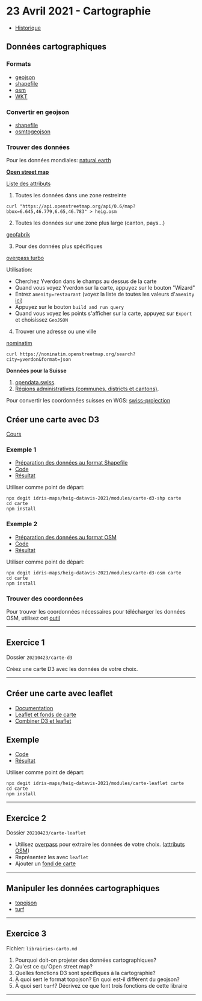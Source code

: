 # 23 Avril 2021 - Cartographie

* [Historique](http://heig-datavis-2021.surge.sh/cartographie)

## Données cartographiques

### Formats

* [geojson](https://observablehq.com/@idris-maps/donnees-cartographiques)
* [shapefile](https://fr.wikipedia.org/wiki/Shapefile)
* [osm](https://wiki.openstreetmap.org/wiki/OSM_XML)
* [WKT](https://en.wikipedia.org/wiki/Well-known_text_representation_of_geometry)

### Convertir en geojson

* [shapefile](https://www.npmjs.com/package/shapefile)
* [osmtogeojson](https://www.npmjs.com/package/osmtogeojson)

### Trouver des données

Pour les données mondiales: [natural earth](https://www.naturalearthdata.com/downloads/)

**[Open street map](https://www.openstreetmap.org/)**

[Liste des attributs](https://wiki.openstreetmap.org/wiki/Map_Features)

1. Toutes les données dans une zone restreinte

```
curl "https://api.openstreetmap.org/api/0.6/map?bbox=6.645,46.779,6.65,46.783" > heig.osm
```

2. Toutes les données sur une zone plus large (canton, pays...)

[geofabrik](https://download.geofabrik.de/)

3. Pour des données plus spécifiques

[overpass turbo](https://overpass-turbo.eu/)

Utilisation:

  * Cherchez Yverdon dans le champs au dessus de la carte
  * Quand vous voyez Yverdon sur la carte, appuyez sur le bouton "Wizard"
  * Entrez `amenity=restaurant` (voyez la liste de toutes les valeurs d'`amenity` [ici](https://wiki.openstreetmap.org/wiki/Map_Features#Amenity))
  * Appuyez sur le bouton `build and run query`
  * Quand vous voyez les points s'afficher sur la carte, appuyez sur `Export` et choisissez `GeoJSON`

4. Trouver une adresse ou une ville

[nominatim](https://nominatim.org/release-docs/develop/api/Search/)

```
curl https://nominatim.openstreetmap.org/search?city=yverdon&format=json
```

**Données pour la Suisse**

1. [opendata.swiss](https://opendata.swiss/fr/dataset?res_format=SHAPEFILE&keywords_en=official-geodata&page=2).
2. [Régions administratives (communes, districts et cantons)](https://observablehq.com/@idris-maps/swiss-geodata).

Pour convertir les coordonnées suisses en WGS: [swiss-projection](https://www.npmjs.com/package/swiss-projection)

## Créer une carte avec D3

[Cours](https://observablehq.com/@idris-maps/la-cartographie-avec-d3)

### Exemple 1

* [Préparation des données au format Shapefile](https://github.com/idris-maps/heig-datavis-2021/tree/master/modules/carte-d3-shp/preparer/run.sh)
* [Code](https://github.com/idris-maps/heig-datavis-2021/tree/master/modules/carte-d3-shp/src/index.js)
* [Résultat](https://heig-datavis-2021.surge.sh/carte-d3-shp/)

Utiliser comme point de départ:

```
npx degit idris-maps/heig-datavis-2021/modules/carte-d3-shp carte
cd carte
npm install
```

### Exemple 2

* [Préparation des données au format OSM](https://github.com/idris-maps/heig-datavis-2021/tree/master/modules/carte-d3-osm/preparer/run.sh)
* [Code](https://github.com/idris-maps/heig-datavis-2021/tree/master/modules/carte-d3-osm/src/index.js)
* [Résultat](https://heig-datavis-2021.surge.sh/carte-d3-osm/)

Utiliser comme point de départ:

```
npx degit idris-maps/heig-datavis-2021/modules/carte-d3-osm carte
cd carte
npm install
```

### Trouver des coordonnées

Pour trouver les coordonnées nécessaires pour télécharger les données OSM, utilisez cet [outil](https://observablehq.com/@idris-maps/trouver-des-coordonnees)

---

## Exercice 1

Dossier `20210423/carte-d3`

Créez une carte D3 avec les données de votre choix.

---

## Créer une carte avec leaflet

* [Documentation](https://leafletjs.com/)
* [Leaflet et fonds de carte](https://observablehq.com/@idris-maps/leaflet-et-fond-de-carte-en-tuiles)
* [Combiner D3 et leaflet](https://observablehq.com/@idris-maps/leaflet-et-d3)

## Exemple

* [Code](https://github.com/idris-maps/heig-datavis-2021/tree/master/modules/carte-leaflet/src/index.js)
* [Résultat](https://heig-datavis-2021.surge.sh/carte-leaflet/)

Utiliser comme point de départ:

```
npx degit idris-maps/heig-datavis-2021/modules/carte-leaflet carte
cd carte
npm install
```

---

## Exercice 2

Dossier `20210423/carte-leaflet`

* Utilisez [overpass](https://overpass-turbo.eu/) pour extraire les données de votre choix. ([attributs OSM](https://wiki.openstreetmap.org/wiki/Map_Features))
* Représentez les avec `leaflet`
* Ajouter un [fond de carte](https://leaflet-extras.github.io/leaflet-providers/preview/)

---

## Manipuler les données cartographiques

* [topojson](https://observablehq.com/@idris-maps/topojson)
* [turf](https://turfjs.org/docs)

---

## Exercice 3

Fichier: `librairies-carto.md`

1. Pourquoi doit-on projeter des données cartographiques?
2. Qu'est ce qu'Open street map?
3. Quelles fonctions D3 sont spécifiques à la cartographie?
4. À quoi sert le format topojson? En quoi est-il différent du geojson?
5. À quoi sert `turf`? Décrivez ce que font trois fonctions de cette libraire

---
